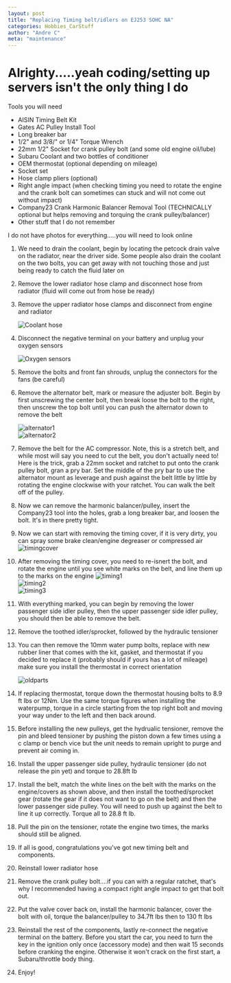 ```yaml
---
layout: post
title: "Replacing Timing belt/idlers on EJ253 SOHC NA"
categories: Hobbies_CarStuff
author: "Andre C"
meta: "maintenance"
---
```



# Alrighty.....yeah coding/setting up servers isn't the only thing I do

Tools you will need

- AISIN Timing Belt Kit
- Gates AC Pulley Install Tool
- Long breaker bar
- 1/2" and 3/8/" or 1/4" Torque Wrench
- 22mm 1/2" Socket for crank pulley bolt (and some old engine oil/lube)
- Subaru Coolant and two bottles of conditioner
- OEM thermostat (optional depending on mileage)
- Socket set
- Hose clamp pliers (optional)
- Right angle impact (when checking timing you need to rotate the engine and the crank bolt can sometimes can stuck and will not come out without impact)
- Company23 Crank Harmonic Balancer Removal Tool (TECHNICALLY optional but helps removing and torquing the crank pulley/balancer)
- Other stuff that I do not remember


I do not have photos for everything.....you will need to look online

1. We need to drain the coolant, begin by locating the petcock drain valve on the radiator, near the driver side. 
Some people also drain the coolant on the two bolts, you can get away with not touching those and just being ready to catch the fluid later on

2. Remove the lower radiator hose clamp and disconnect hose from radiator (fluid will come out from hose be ready)

3. Remove the upper radiator hose clamps and disconnect from engine and radiator

    ![Coolant hose](/assets/images/car/timing/upperhose.jpg)

4. Disconnect the negative terminal on your battery and unplug your oxygen sensors

    ![Oxygen sensors](/assets/images/car/timing/oxygensensors.jpg)

5.  Remove the bolts and front fan shrouds, unplug the connectors for the fans (be careful)

6.  Remove the alternator belt, mark or measure the adjuster bolt. Begin by first unscrewing the center bolt, then break loose the bolt to the right, then unscrew the top bolt until you can push the alternator down to remove the belt

    ![alternator1](/assets/images/car/timing/alternator_1.jpg)
    <br>
    ![alternator2](/assets/images/car/timing/alternator_2.jpg)

7. Remove the belt for the AC compressor. Note, this is a stretch belt, and while most will say you need to cut the belt, you don't actually need to!
Here is the trick, grab a 22mm socket and ratchet to put onto the crank pulley bolt, gran a pry bar. Set the middle of the pry bar to use the alternator mount as leverage and
push against the belt little by little by rotating the engine clockwise with your ratchet. You can walk the belt off of the pulley. 

8. Now we can remove the harmonic balancer/pulley, insert the Company23 tool into the holes, grab a long breaker bar, and loosen the bolt. It's in there pretty tight.

9. Now we can start with removing the timing cover, if it is very dirty, you can spray some brake clean/engine degreaser or compressed air
    ![timingcover](/assets/images/car/timing/valvecoverbolts.jpg)

10. After removing the timing cover, you need to re-isnert the bolt, and rotate the engine until you see white marks on the belt, and line them up to the marks on the engine
    ![timing1](/assets/images/car/timing/timing1.jpg)
    <br>
    ![timing2](/assets/images/car/timing/timing2.jpg)
    <br>
    ![timing3](/assets/images/car/timing/timing1.jpg)

11. With everything marked, you can begin by removing the lower passenger side idler pulley, then the upper passenger side idler pulley, you should then be able to remove the belt.

12. Remove the toothed idler/sprocket, followed by the hydraulic tensioner 

13. You can then remove the 10mm water pump bolts, replace with new rubber liner that comes with the kit, gasket, and thermostat if you decided to replace it (probably should if yours has a lot of mileage) make sure you install the thermostat in correct orientation

    ![oldparts](/assets/images/car/timing/oldparts.jpg)

15. If replacing thermostat, torque down the thermostat housing bolts to 8.9 ft lbs or 12Nm. Use the same torque figures when installing the waterpump, torque in a circle
starting from the top right bolt and moving your way under to the left and then back around. 

16. Before installing the new pulleys, get the hydrualic tensioner, remove the pin and bleed tensioner by pushing the piston down a few times using a c clamp or bench vice but
the unit needs to remain upright to purge and prevent air coming in.

16. Install the upper passenger side pulley, hydraulic tensioner (do not release the pin yet) and torque to 28.8ft lb

17. Install the belt, match the white lines on the belt with the marks on the engine/covers as shown above, and then install the toothed/sprocket gear (rotate the gear if it does not want to go on the belt) and then the lower passenger side pulley. You will need
to push up against the belt to line it up correctly. Torque all to 28.8 ft lb.

18. Pull the pin on the tensioner, rotate the engine two times, the marks should still be aligned.

19. If all is good, congratulations you've got new timing belt and components.

20. Reinstall lower radiator hose

21. Remove the crank pulley bolt....if you can with a regular ratchet, that's why I recommended having a compact right angle impact to get that bolt out.

22. Put the valve cover back on, install the harmonic balancer, cover the bolt with oil, torque the balancer/pulley to 34.7ft lbs then to 130 ft lbs

13. Reinstall the rest of the components, lastly re-connect the negative terminal on the battery. Before you start the car, you need to turn the key in the ignition
only once (accessory mode) and then wait 15 seconds before cranking the engine. Otherwise it won't crack on the first start, a Subaru/throttle body thing.

14. Enjoy!